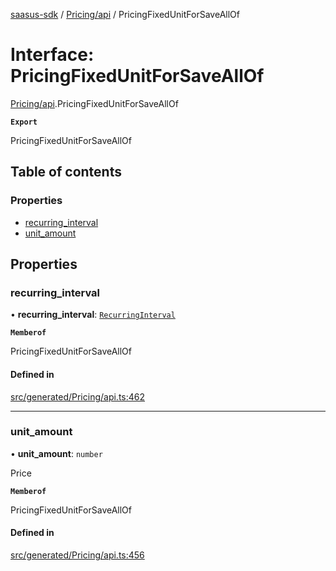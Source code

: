[saasus-sdk](../README.md) / [Pricing/api](../modules/Pricing_api.md) / PricingFixedUnitForSaveAllOf

# Interface: PricingFixedUnitForSaveAllOf

[Pricing/api](../modules/Pricing_api.md).PricingFixedUnitForSaveAllOf

**`Export`**

PricingFixedUnitForSaveAllOf

## Table of contents

### Properties

- [recurring\_interval](Pricing_api.PricingFixedUnitForSaveAllOf.md#recurring_interval)
- [unit\_amount](Pricing_api.PricingFixedUnitForSaveAllOf.md#unit_amount)

## Properties

### recurring\_interval

• **recurring\_interval**: [`RecurringInterval`](../enums/Pricing_api.RecurringInterval.md)

**`Memberof`**

PricingFixedUnitForSaveAllOf

#### Defined in

[src/generated/Pricing/api.ts:462](https://github.com/saasus-platform/saasus-sdk-javascript/blob/2c78b0a/src/generated/Pricing/api.ts#L462)

___

### unit\_amount

• **unit\_amount**: `number`

Price

**`Memberof`**

PricingFixedUnitForSaveAllOf

#### Defined in

[src/generated/Pricing/api.ts:456](https://github.com/saasus-platform/saasus-sdk-javascript/blob/2c78b0a/src/generated/Pricing/api.ts#L456)
